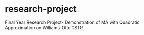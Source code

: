 # research-project
Final Year Research Project- Demonstration of MA with Quadratic Approximation on Williams-Otto CSTR
